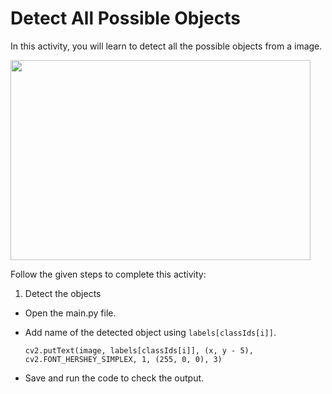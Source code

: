 Detect All Possible Objects
============================
In this activity, you will learn to detect all the possible objects from a image.

<img src= "https://s3.amazonaws.com/media-p.slid.es/uploads/1525749/images/10509013/aa2.gif" width = "480" height = "320">


Follow the given steps to complete this activity:

1. Detect the objects

* Open the main.py file.

* Add name of the detected object using `labels[classIds[i]]`.

    `cv2.putText(image, labels[classIds[i]], (x, y - 5), cv2.FONT_HERSHEY_SIMPLEX, 1, (255, 0, 0), 3)`

* Save and run the code to check the output.

